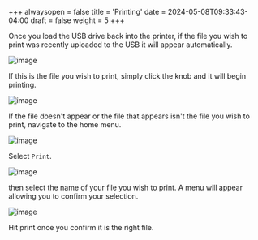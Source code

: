 +++
alwaysopen = false
title = 'Printing'
date = 2024-05-08T09:33:43-04:00
draft = false
weight = 5
+++

Once you load the USB drive back into the printer, if the file you wish to print was recently uploaded to the USB it will appear automatically.

![image](/images/107.png)

If this is the file you wish to print, simply click the knob and it will begin printing.

![image](/images/108.png)

If the file doesn't appear or the file that appears isn't the file you wish to print, navigate to the home menu.

![image](/images/109.png)

Select `Print`.

![image](/images/110.png)

then select the name of your file you wish to print. A menu will appear allowing you to confirm your selection.

![image](/images/107.png)

Hit print once you confirm it is the right file.
